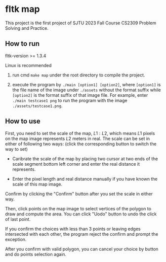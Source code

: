 # fltk map

This project is the first project of SJTU 2023 Fall Course CS2309 Problem Solving and Practice.

## How to run

fltk-version >= 1.3.4

Linux is recommended

1. run cmd `make map` under the root directory to compile the project.

2. execute the program by `./main [option1] [option2]`, where `[option1]` is the file name of the image under `./assets` without the format suffix while `[option2]` is the format suffix of that image file. For example, enter `./main testcase1 png` to run the program with the image `./assets/testcase1.png`.

## How to use

First, you need to set the scale of the map, $L1:L2$, which means $L1$ pixels on the map image represents $L2$ meters in real. The scale can be set in either of following two ways: (click the corresponding button to switch the way to set)

- Caribrate the scale of the map by placing two cursor at two ends of the scale segment bottom left corner and enter the real distance it represents.

- Enter the pixel length and real distance manually if you have known the scale of this map image.

Confirm by clicking the "Confirm" button after you set the scale in either way.

Then, click points on the map image to select vertices of the polygon to draw and compute the area. You can click "Uodo" button to undo the click of last point.

If you confirm the choices with less than 3 points or leaving edges intersected with each other, the program reject the confirm and prompt the exception.

After you confirm with valid polygon, you can cancel your choice by button and do points selection again.
